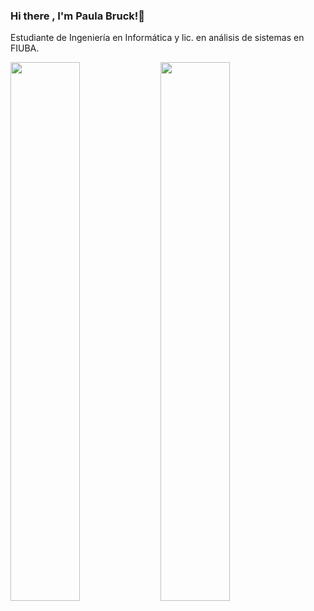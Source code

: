 ### Hi there , I'm Paula Bruck!👋

Estudiante de Ingeniería en Informática y lic. en análisis de sistemas en FIUBA. 

<img align="left" width="47%" src="https://github-readme-stats.vercel.app/api?username=paulabruck&show_icons=true&theme=radical" />
<img align="left" width="47%" src="https://github-readme-stats.vercel.app/api/top-langs/?username=paulabruck&layout=compact" />
